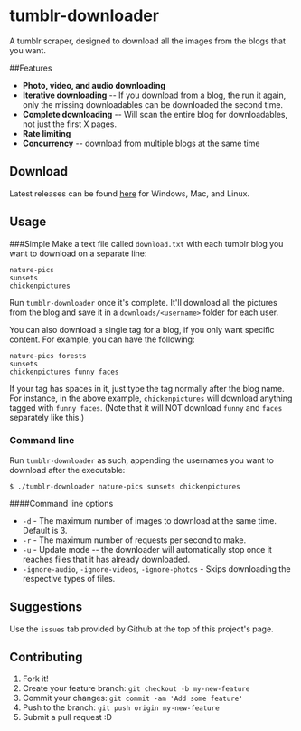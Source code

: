# tumblr-downloader

A tumblr scraper, designed to download all the images from the blogs that you want.

##Features

* **Photo, video, and audio downloading**
* **Iterative downloading** -- If you download from a blog, the run it again, only the missing downloadables can be downloaded the second time.
* **Complete downloading** -- Will scan the entire blog for downloadables, not just the first X pages.
* **Rate limiting**
* **Concurrency** -- download from multiple blogs at the same time

## Download

Latest releases can be found [here](https://github.com/Liru/tumblr-downloader/releases/latest) for Windows, Mac, and Linux.

## Usage
###Simple
Make a text file called `download.txt` with each tumblr blog you want to download on a separate line:
```
nature-pics
sunsets
chickenpictures
```

Run `tumblr-downloader` once it's complete.  It'll download all the pictures from the blog and save it in a `downloads/<username>` folder for each user.

You can also download a single tag for a blog, if you only want specific content. For example, you can have the following:
```
nature-pics forests
sunsets
chickenpictures funny faces
```

If your tag has spaces in it, just type the tag normally after the blog name. For instance, in the above example, `chickenpictures` will download anything tagged with `funny faces`. (Note that it will NOT download `funny` and `faces` separately like this.)

### Command line

Run `tumblr-downloader` as such, appending the usernames you want to download after the executable:

`$ ./tumblr-downloader nature-pics sunsets chickenpictures`

####Command line options

* `-d` - The maximum number of images to download at the same time. Default is 3.
* `-r` - The maximum number of requests per second to make.
* `-u` - Update mode -- the downloader will automatically stop once it reaches files that it has already downloaded.
* `-ignore-audio`, `-ignore-videos`, `-ignore-photos` - Skips downloading the respective types of files.

## Suggestions

Use the `issues` tab provided by Github at the top of this project's page.

## Contributing

1. Fork it!
2. Create your feature branch: `git checkout -b my-new-feature`
3. Commit your changes: `git commit -am 'Add some feature'`
4. Push to the branch: `git push origin my-new-feature`
5. Submit a pull request :D
